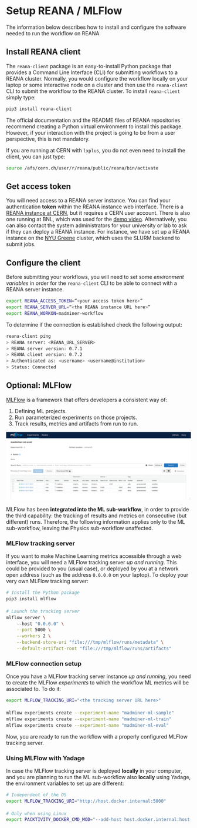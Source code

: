# Setup REANA / MLFlow

The information below describes how to install and configure the software needed to run the workflow on REANA


## Install REANA client
The `reana-client` package is an easy-to-install Python package that provides a Command Line Interface (CLI) for
submitting workflows to a REANA cluster. Normally, you would configure the workflow locally on your laptop or
some interactive node on a cluster and then use the `reana-client` CLI to submit the workflow to the REANA cluster.
To install `reana-client` simply type:

```bash
pip3 install reana-client
```

The official documentation and the README files of REANA repositories recommend creating a Python virtual environment
to install this package. However, if your interaction with the project is going to be from a user perspective,
this is not mandatory.

If you are running at CERN with `lxplus`, you do not even need to install the client, you can just type:

```bash
source /afs/cern.ch/user/r/reana/public/reana/bin/activate
```


## Get access token
You will need access to a REANA server instance. You can find your authentication **token** within the REANA instance web interface.
There is a [REANA instance at CERN][reana-instance-cern], but it requires a CERN user account. There is also one running at BNL,
which was used for the [demo video][tutorial-section-demo]. Alternatively, you can also contact the system administrators
for your university or lab to ask if they can deploy a REANA instance. For instance, we have set up a REANA instance
on the [NYU Greene][nyu-cluster-greene] cluster, which uses the SLURM backend to submit jobs. 


## Configure the client
Before submitting your workflows, you will  need to set some _environment variables_ in order for the `reana-client` CLI
to be able to connect with a REANA server instance. 

```bash 
export REANA_ACCESS_TOKEN=“<your access token here>”
export REANA_SERVER_URL=“<the REANA instance URL here>”
export REANA_WORKON=madminer-workflow
```

To determine if the connection is established check the following output:

```bash
reana-client ping
> REANA server: <REANA_URL_SERVER>
> REANA server version: 0.7.1
> REANA client version: 0.7.2
> Authenticated as: <username> <username@institution>
> Status: Connected
```


## Optional: MLFlow
[MLFlow][mlflow-web] is a framework that offers developers a consistent way of:

1. Defining ML projects. 
2. Run parameterized experiments on those projects.
3. Track results, metrics and artifacts from run to run.

![MLFlow UI experiments](../../images/reana/mlflow-ui-experiments.png)

MLFlow has been **integrated into the ML sub-workflow**, in order to provide the third capability: the tracking of results
and metrics on consecutive (but different) runs. Therefore, the following information applies only to the ML sub-workflow,
leaving the Physics sub-workflow unaffected.


### MLFlow tracking server
If you want to make Machine Learning metrics accessible through a web interface, you will need a MLFlow tracking server _up and running_.
This could be provided to you (usual case), or deployed by you at a network open address (such as the address `0.0.0.0` on your laptop).
To deploy your very own MLFlow tracking server:

```bash
# Install the Python package
pip3 install mlflow

# Launch the tracking server
mlflow server \                                                 
    --host "0.0.0.0" \
    --port 5000 \
    --workers 2 \
    --backend-store-uri "file:///tmp/mlflow/runs/metadata" \
    --default-artifact-root "file:///tmp/mlflow/runs/artifacts"
```


### MLFlow connection setup
Once you have a MLFlow tracking server instance _up and running_, you need to create the MLFlow _experiments_ to which
the workflow ML metrics will be associated to. To do it:

```bash
export MLFLOW_TRACKING_URI="<the tracking server URL here>"

mlflow experiments create --experiment-name "madminer-ml-sample"
mlflow experiments create --experiment-name "madminer-ml-train"
mlflow experiments create --experiment-name "madminer-ml-eval"
```

Now, you are ready to run the workflow with a properly configured MLFlow tracking server.


### Using MLFlow with Yadage
In case the MLFlow tracking server is deployed **locally** in your computer, and you are planning
to run the ML sub-workflow also **locally** using Yadage, the environment variables to set up are different:

```bash
# Independent of the OS
export MLFLOW_TRACKING_URI="http://host.docker.internal:5000"

# Only when using Linux
export PACKTIVITY_DOCKER_CMD_MOD="--add-host host.docker.internal:host-gateway"
```


[mlflow-web]: https://mlflow.org
[nyu-cluster-greene]: https://www.nyu.edu/research/navigating-research-technology/nyu-greene.html
[reana-instance-cern]: https://reana.cern.ch
[tutorial-section-demo]: ../tutorial/1_video.md
